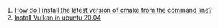 
1. [How do I install the latest version of cmake from the command line?](https://askubuntu.com/questions/355565/how-do-i-install-the-latest-version-of-cmake-from-the-command-line)
2. [Install Vulkan in ubuntu 20.04](https://vulkan.lunarg.com/doc/view/latest/linux/getting_started_ubuntu.html)


